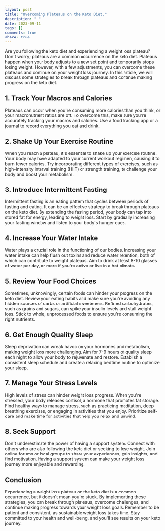 ```yaml
---
layout: post
title: "Overcoming Plateaus on the Keto Diet."
description: " "
date: 2023-09-11
tags: []
comments: true
share: true
---
```


Are you following the keto diet and experiencing a weight loss plateau? Don't worry; plateaus are a common occurrence on the keto diet. Plateaus happen when your body adjusts to a new set point and temporarily stops losing weight. However, with a few adjustments, you can overcome these plateaus and continue on your weight loss journey. In this article, we will discuss some strategies to break through plateaus and continue making progress on the keto diet.

## 1. Track Your Macros and Calories

Plateaus can occur when you're consuming more calories than you think, or your macronutrient ratios are off. To overcome this, make sure you're accurately tracking your macros and calories. Use a food tracking app or a journal to record everything you eat and drink. 

## 2. Shake Up Your Exercise Routine

When you reach a plateau, it's essential to shake up your exercise routine. Your body may have adapted to your current workout regimen, causing it to burn fewer calories. Try incorporating different types of exercises, such as high-intensity interval training (HIIT) or strength training, to challenge your body and boost your metabolism.

## 3. Introduce Intermittent Fasting

Intermittent fasting is an eating pattern that cycles between periods of fasting and eating. It can be an effective strategy to break through plateaus on the keto diet. By extending the fasting period, your body can tap into stored fat for energy, leading to weight loss. Start by gradually increasing your fasting window and listen to your body's hunger cues.

## 4. Increase Your Water Intake

Water plays a crucial role in the functioning of our bodies. Increasing your water intake can help flush out toxins and reduce water retention, both of which can contribute to weight plateaus. Aim to drink at least 8-10 glasses of water per day, or more if you're active or live in a hot climate.

## 5. Review Your Food Choices

Sometimes, unknowingly, certain foods can hinder your progress on the keto diet. Review your eating habits and make sure you're avoiding any hidden sources of carbs or artificial sweeteners. Refined carbohydrates, such as grains and sugars, can spike your insulin levels and stall weight loss. Stick to whole, unprocessed foods to ensure you're consuming the right nutrients.

## 6. Get Enough Quality Sleep

Sleep deprivation can wreak havoc on your hormones and metabolism, making weight loss more challenging. Aim for 7-9 hours of quality sleep each night to allow your body to rejuvenate and restore. Establish a consistent sleep schedule and create a relaxing bedtime routine to optimize your sleep.

## 7. Manage Your Stress Levels

High levels of stress can hinder weight loss progress. When you're stressed, your body releases cortisol, a hormone that promotes fat storage. Find healthy ways to manage stress, such as practicing meditation, deep breathing exercises, or engaging in activities that you enjoy. Prioritize self-care and make time for activities that help you relax and unwind.

## 8. Seek Support

Don't underestimate the power of having a support system. Connect with others who are also following the keto diet or seeking to lose weight. Join online forums or local groups to share your experiences, gain insights, and find motivation. Having a support system can make your weight loss journey more enjoyable and rewarding.

## Conclusion

Experiencing a weight loss plateau on the keto diet is a common occurrence, but it doesn't mean you're stuck. By implementing these strategies, you can break through plateaus, overcome challenges, and continue making progress towards your weight loss goals. Remember to be patient and consistent, as sustainable weight loss takes time. Stay committed to your health and well-being, and you'll see results on your keto journey.
